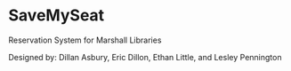 # SaveMySeat
Reservation System for Marshall Libraries

Designed by: Dillan Asbury, Eric Dillon, Ethan Little, and Lesley Pennington
